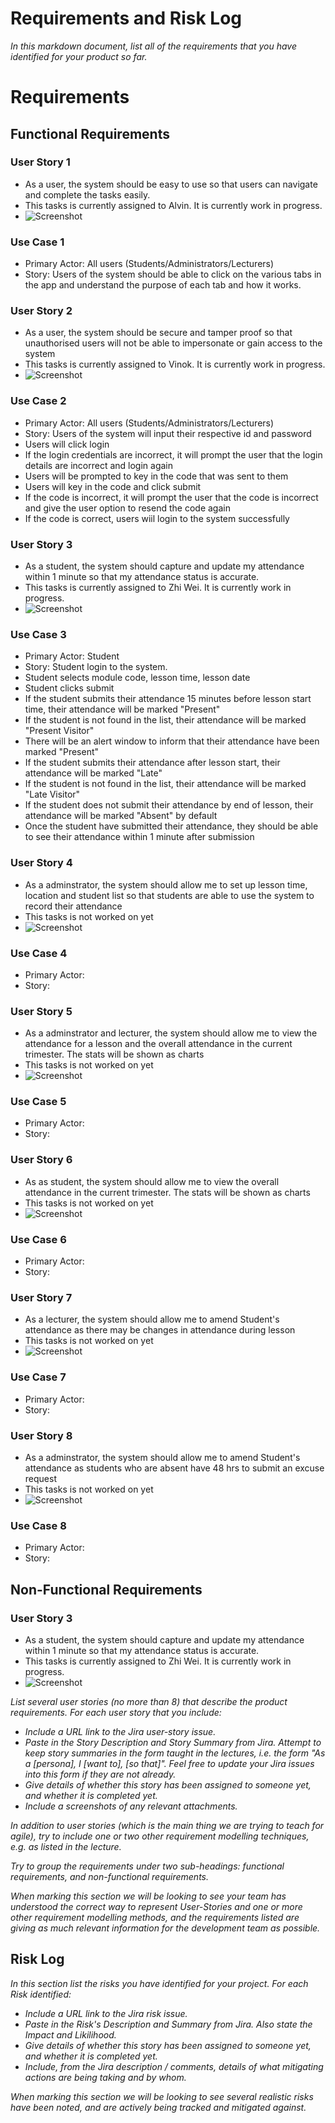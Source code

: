 # Requirements and Risk Log

*In this markdown document, list all of the requirements that you have identified for your product so far.*

# Requirements

## Functional Requirements
### User Story 1
* As a user, the system should be easy to use so that users can navigate and complete the tasks easily.
* This tasks is currently assigned to Alvin. It is currently work in progress.
* ![Screenshot](Screenshots/)

### Use Case 1
* Primary Actor: All users (Students/Administrators/Lecturers)
* Story: Users of the system should be able to click on the various tabs in the app and understand the purpose of each tab and how it works.

### User Story 2
* As a user, the system should be secure and tamper proof so that unauthorised users will not be able to impersonate or gain access to the system
* This tasks is currently assigned to Vinok. It is currently work in progress.
* ![Screenshot](Screenshots/)

### Use Case 2
* Primary Actor: All users (Students/Administrators/Lecturers)
* Story: Users of the system will input their respective id and password
* Users will click login
* If the login credentials are incorrect, it will prompt the user that the login details are incorrect and login again
* Users will be prompted to key in the code that was sent to them
* Users will key in the code and click submit 
* If the code is incorrect, it will prompt the user that the code is incorrect and give the user option to resend the code again
* If the code is correct, users wiil login to the system successfully

### User Story 3
* As a student, the system should capture and update my attendance within 1 minute so that my attendance status is accurate.
* This tasks is currently assigned to Zhi Wei. It is currently work in progress.
* ![Screenshot](Screenshots/)

### Use Case 3
* Primary Actor: Student
* Story: Student login to the system. 
* Student selects module code, lesson time, lesson date 
* Student clicks submit 
* If the student submits their attendance 15 minutes before lesson start time, their attendance will be marked "Present"
* If the student is not found in the list, their attendance will be marked "Present Visitor"
* There will be an alert window to inform that their attendance have been marked "Present"
* If the student submits their attendance after lesson start, their attendance will be marked "Late"
* If the student is not found in the list, their attendance will be marked "Late Visitor"
* If the student does not submit their attendance by end of lesson, their attendance will be marked "Absent" by default
* Once the student have submitted their attendance, they should be able to see their attendance within 1 minute after submission

### User Story 4
* As a adminstrator, the system should allow me to set up lesson time, location and student list so that students are able to use the system to record their attendance
* This tasks is not worked on yet
* ![Screenshot](Screenshots/)

### Use Case 4
* Primary Actor: 
* Story:

### User Story 5
* As a adminstrator and lecturer, the system should allow me to view the attendance for a lesson and the overall attendance in the current trimester. The stats will be shown as charts
* This tasks is not worked on yet
* ![Screenshot](Screenshots/)

### Use Case 5
* Primary Actor: 
* Story:

### User Story 6
* As as student, the system should allow me to view the overall attendance in the current trimester. The stats will be shown as charts
* This tasks is not worked on yet
* ![Screenshot](Screenshots/)

### Use Case 6
* Primary Actor: 
* Story:

### User Story 7
* As a lecturer, the system should allow me to amend Student's attendance as there may be changes in attendance during lesson 
* This tasks is not worked on yet
* ![Screenshot](Screenshots/)

### Use Case 7
* Primary Actor: 
* Story:

### User Story 8
* As a adminstrator, the system should allow me to amend Student's attendance as students who are absent have 48 hrs to submit an excuse request
* This tasks is not worked on yet
* ![Screenshot](Screenshots/)

### Use Case 8
* Primary Actor: 
* Story:

## Non-Functional Requirements

### User Story 3
* As a student, the system should capture and update my attendance within 1 minute so that my attendance status is accurate.
* This tasks is currently assigned to Zhi Wei. It is currently work in progress.
* ![Screenshot](Screenshots/)

*List several user stories (no more than 8) that describe the product requirements. For each user story that you include:*

* *Include a URL link to the Jira user-story issue.*
* *Paste in the Story Description and Story Summary from Jira.  Attempt to keep story summaries in the form taught in the lectures, i.e. the form "As a [persona], I [want to], [so that]".  Feel free to update your Jira issues into this form if they are not already.*
* *Give details of whether this story has been assigned to someone yet, and whether it is completed yet.*
* *Include a screenshots of any relevant attachments.*

*In addition to user stories (which is the main thing we are trying to teach for agile), try to include one or two other requirement modelling techniques, e.g. as listed in the lecture.*

*Try to group the requirements under two sub-headings: functional requirements, and non-functional requirements.*

*When marking this section we will be looking to see your team has understood the correct way to represent User-Stories and one or more other requirement modelling methods, and the requirements listed are giving as much relevant information for the development team as possible.*

## Risk Log

*In this section list the risks you have identified for your project.  For each Risk identified:*

* *Include a URL link to the Jira risk issue.* 
* *Paste in the Risk's Description and Summary from Jira.  Also state the Impact and Likilihood.*
* *Give details of whether this story has been assigned to someone yet, and whether it is completed yet.*
* *Include, from the Jira description / comments, details of what mitigating actions are being taking and by whom.*

*When marking this section we will be looking to see several realistic risks have been noted, and are actively being tracked and mitigated against.*

